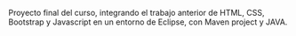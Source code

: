 Proyecto final del curso, integrando el trabajo anterior de HTML, CSS, Bootstrap y Javascript en un entorno de Eclipse, con Maven project y JAVA.
